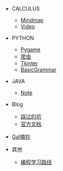 <!-- # <img align="right" width="120" height="100" title="Hydromechanics" src="./pic/android-chrome-512x512.png"> -->

- CALCULUS

  - [Mindmap](Calculus/Mindmap.md)
  - [Video](Calculus/video.md)

- PYTHON
  - [Pygame](Python/pygame.md)
  - [爬虫](Python/爬虫.md)
  - [Tkinter](Python/Tkinter.md)
  - [BasicGrammar](Python/BasicGrammar.md)
  
- JAVA
  - [Note](https://hyhydromechanics.github.io/Java_study_blog/#/)

- Blog
  - [踩过的坑](Setup/Problems.md)
  - [官方文档](https://docsify.js.org/#/)
- [Gal摘抄](gal/story.md)
- 其他
  - [编程学习路线](./code/r2c.md)
